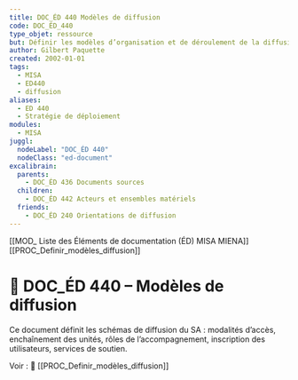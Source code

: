 ```yaml
---
title: DOC_ÉD 440 Modèles de diffusion
code: DOC_ÉD_440
type_objet: ressource
but: Définir les modèles d’organisation et de déroulement de la diffusion du SA (accès, séquençage, accompagnement, inscription, soutien).
author: Gilbert Paquette
created: 2002-01-01
tags:
  - MISA
  - ED440
  - diffusion
aliases:
  - ED 440
  - Stratégie de déploiement
modules:
  - MISA
juggl:
  nodeLabel: "DOC_ÉD 440"
  nodeClass: "ed-document"
excalibrain:
  parents:
    - DOC_ÉD 436 Documents sources
  children:
    - DOC_ÉD 442 Acteurs et ensembles matériels
  friends:
    - DOC_ÉD 240 Orientations de diffusion
---
```

[[MOD_ Liste des Éléments de documentation (ÉD) MISA MIENA]] 
[[PROC_Definir_modèles_diffusion]] 
# 📘 DOC_ÉD 440 – Modèles de diffusion

Ce document définit les schémas de diffusion du SA : modalités d’accès, enchaînement des unités, rôles de l’accompagnement, inscription des utilisateurs, services de soutien.

Voir : 🔗 [[PROC_Definir_modèles_diffusion]]
